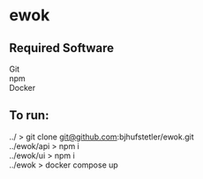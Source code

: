 # ewok
## Required Software
Git
<br>
npm
<br>
Docker
## To run: 
../ > git clone git@github.com:bjhufstetler/ewok.git
<br>
../ewok/api > npm i
<br>
../ewok/ui > npm i
<br>
../ewok > docker compose up
